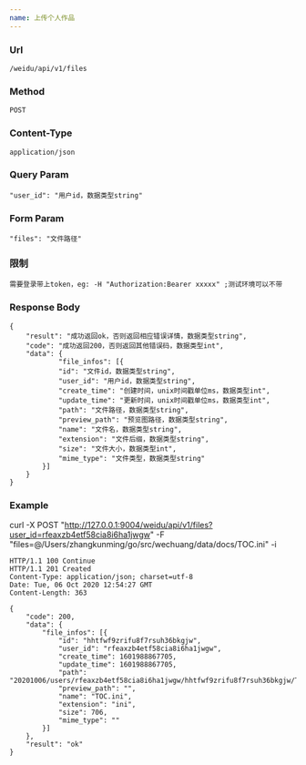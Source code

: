 ```yaml
---
name: 上传个人作品
---
```

    
### Url
    /weidu/api/v1/files
    
### Method
    POST

### Content-Type
    application/json    

### Query Param
    "user_id": "用户id，数据类型string"

### Form Param
    "files": "文件路径"    

### 限制
    需要登录带上token，eg: -H "Authorization:Bearer xxxxx" ;测试环境可以不带
    
### Response Body
    {
        "result": "成功返回ok，否则返回相应错误详情，数据类型string",
        "code": "成功返回200，否则返回其他错误码，数据类型int",
    	"data": {
        		"file_infos": [{
        		"id": "文件id，数据类型string",
        		"user_id": "用户id，数据类型string",
        		"create_time": "创建时间，unix时间戳单位ms，数据类型int",
        		"update_time": "更新时间，unix时间戳单位ms，数据类型int",
        		"path": "文件路径，数据类型string",
                "preview_path": "预览图路径，数据类型string",
        		"name": "文件名，数据类型string",
        		"extension": "文件后缀，数据类型string",
        		"size": "文件大小，数据类型int",
        		"mime_type": "文件类型，数据类型string"
        	}]
        }
    }
    

### Example

   curl -X POST "http://127.0.0.1:9004/weidu/api/v1/files?user_id=rfeaxzb4etf58cia8i6ha1jwgw"  -F "files=@/Users/zhangkunming/go/src/wechuang/data/docs/TOC.ini" -i

    HTTP/1.1 100 Continue
    HTTP/1.1 201 Created
    Content-Type: application/json; charset=utf-8
    Date: Tue, 06 Oct 2020 12:54:27 GMT
    Content-Length: 363

    {
    	"code": 200,
    	"data": {
    		"file_infos": [{
    			"id": "hhtfwf9zrifu8f7rsuh36bkgjw",
    			"user_id": "rfeaxzb4etf58cia8i6ha1jwgw",
    			"create_time": 1601988867705,
    			"update_time": 1601988867705,
    			"path": "20201006/users/rfeaxzb4etf58cia8i6ha1jwgw/hhtfwf9zrifu8f7rsuh36bkgjw/TOC.ini",
    			"preview_path": "",
    			"name": "TOC.ini",
    			"extension": "ini",
    			"size": 706,
    			"mime_type": ""
    		}]
    	},
    	"result": "ok"
    }
    
 